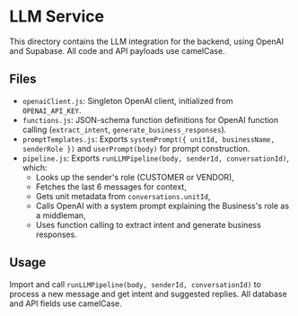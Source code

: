 # LLM Service

This directory contains the LLM integration for the backend, using OpenAI and Supabase. All code and API payloads use camelCase.

## Files

- `openaiClient.js`: Singleton OpenAI client, initialized from `OPENAI_API_KEY`.
- `functions.js`: JSON-schema function definitions for OpenAI function calling (`extract_intent`, `generate_business_responses`).
- `promptTemplates.js`: Exports `systemPrompt({ unitId, businessName, senderRole })` and `userPrompt(body)` for prompt construction.
- `pipeline.js`: Exports `runLLMPipeline(body, senderId, conversationId)`, which:
  - Looks up the sender's role (CUSTOMER or VENDOR),
  - Fetches the last 6 messages for context,
  - Gets unit metadata from `conversations.unitId`,
  - Calls OpenAI with a system prompt explaining the Business's role as a middleman,
  - Uses function calling to extract intent and generate business responses.

## Usage

Import and call `runLLMPipeline(body, senderId, conversationId)` to process a new message and get intent and suggested replies. All database and API fields use camelCase. 